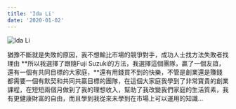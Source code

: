 ```yaml
---
title: 'Ida Li'
date: '2020-01-02'
---
```

![Ida Li](https://media.fujisuzuki.com/team/circle/circle-ida.jpg)

猶豫不斷就是失敗的原因，我不想輸比市場的競爭對手，成功人士找方法失敗者找理由
**所以我選擇了跟隨Fuji Suzuki的方法，我選擇這個團隊，贏了一個友誼，還有一個有共同目標的大家庭，**還有用錢買不到的快樂，不管是創業還是賺錢都需要一個有默契和共同共贏目標的團隊，在這個大家庭我學到了非常寶貴的創業課程，在短短兩個月做到了我的理想收入，幫助了我改變我們家庭的生活質素，我有更健康財富的自由，而且學到我從來未學到在市場上可以運用的知識...